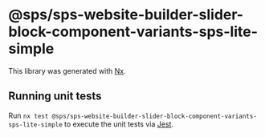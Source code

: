 # @sps/sps-website-builder-slider-block-component-variants-sps-lite-simple

This library was generated with [Nx](https://nx.dev).

## Running unit tests

Run `nx test @sps/sps-website-builder-slider-block-component-variants-sps-lite-simple` to execute the unit tests via [Jest](https://jestjs.io).

